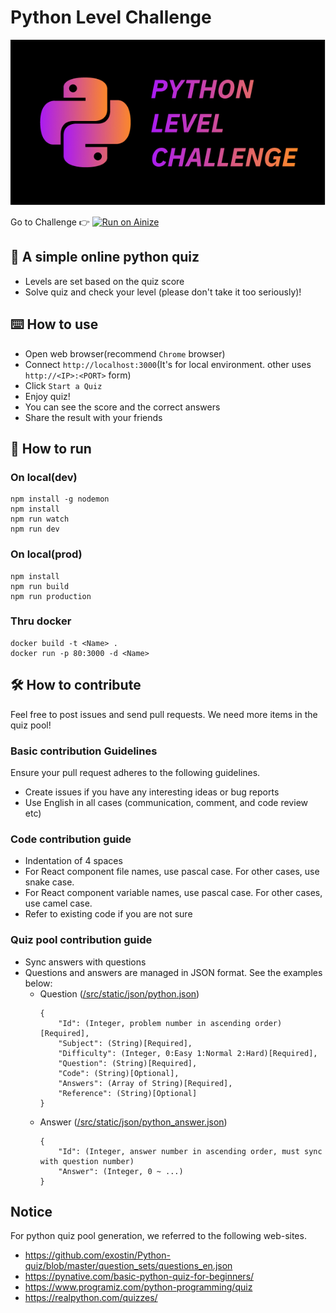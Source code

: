 
# Python Level Challenge
<img src="./plc-logo.png" />

Go to Challenge 👉
[![Run on Ainize](https://ainize.ai/static/images/run_on_ainize_button.svg)](https://plc.pengin7384.endpoint.ainize.ai/)

## 💯 A simple online python quiz
- Levels are set based on the quiz score
- Solve quiz and check your level (please don't take it too seriously)!

## ⌨️ How to use
- Open web browser(recommend `Chrome` browser)
- Connect `http://localhost:3000`(It's for local environment. other uses `http://<IP>:<PORT>` form)
- Click `Start a Quiz`
- Enjoy quiz!
- You can see the score and the correct answers
- Share the result with your friends 

## 🚀 How to run

### On local(dev)
```
npm install -g nodemon
npm install
npm run watch
npm run dev
```
### On local(prod)
```
npm install
npm run build
npm run production
```

### Thru docker
```
docker build -t <Name> .
docker run -p 80:3000 -d <Name>
```

## 🛠 How to contribute
Feel free to post issues and send pull requests. We need more items in the quiz pool!

### Basic contribution Guidelines
Ensure your pull request adheres to the following guidelines.
- Create issues if you have any interesting ideas or bug reports
- Use English in all cases (communication, comment, and code review etc)

### Code contribution guide
- Indentation of 4 spaces
- For React component file names, use pascal case. For other cases, use snake case.
- For React component variable names, use pascal case. For other cases, use camel case.
- Refer to existing code if you are not sure

### Quiz pool contribution guide
- Sync answers with questions
- Questions and answers are managed in JSON format. See the examples below:
  - Question ([/src/static/json/python.json](https://github.com/ainize-team/python-level-challenge/blob/master/src/static/json/python.json))
    ```
    {
        "Id": (Integer, problem number in ascending order)[Required],
        "Subject": (String)[Required],
        "Difficulty": (Integer, 0:Easy 1:Normal 2:Hard)[Required],
        "Question": (String)[Required],
        "Code": (String)[Optional],
        "Answers": (Array of String)[Required],
        "Reference": (String)[Optional]
    }
    ```
  - Answer ([/src/static/json/python_answer.json](https://github.com/ainize-team/python-level-challenge/blob/master/src/static/json/python_answer.json))
    ```
    {
        "Id": (Integer, answer number in ascending order, must sync with question number)
        "Answer": (Integer, 0 ~ ...)
    }
    ```

## Notice
For python quiz pool generation, we referred to the following web-sites.
- https://github.com/exostin/Python-quiz/blob/master/question_sets/questions_en.json
- https://pynative.com/basic-python-quiz-for-beginners/
- https://www.programiz.com/python-programming/quiz
- https://realpython.com/quizzes/
